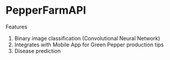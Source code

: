 # PepperFarmAPI

Features

1. Binary image classification (Convolutional Neural Network)
2. Integrates with Mobile App for Green Pepper production tips
3. Disease prediction
